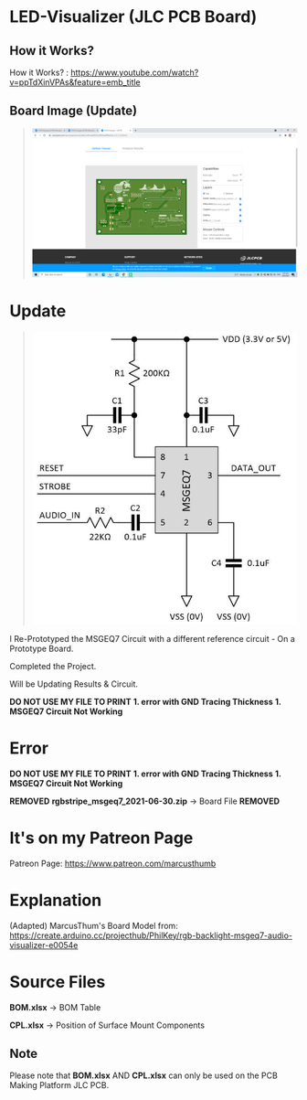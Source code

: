 # LED-Visualizer (JLC PCB Board)

## How it Works?

How it Works? : https://www.youtube.com/watch?v=ppTdXinVPAs&feature=emb_title

## Board Image (Update)

> ![](Board_Image.png)

# Update

> ![](articles-max0419-09-msgeq7-mono-circuit.jpg)

I Re-Prototyped the MSGEQ7 Circuit with a different reference circuit - On a Prototype Board.

Completed the Project.

Will be Updating Results & Circuit.

**DO NOT USE MY FILE TO PRINT**
**1. error with GND Tracing Thickness**
**1. MSGEQ7 Circuit Not Working**

# Error

**DO NOT USE MY FILE TO PRINT**
**1. error with GND Tracing Thickness**
**1. MSGEQ7 Circuit Not Working**

**REMOVED** **rgbstripe_msgeq7_2021-06-30.zip** -> Board File **REMOVED**

# It's on my Patreon Page

Patreon Page: https://www.patreon.com/marcusthumb

# Explanation
(Adapted) MarcusThum's Board Model from: https://create.arduino.cc/projecthub/PhilKey/rgb-backlight-msgeq7-audio-visualizer-e0054e

# Source Files

**BOM.xlsx** -> BOM Table

**CPL.xlsx** -> Position of Surface Mount Components

## Note
Please note that **BOM.xlsx** AND **CPL.xlsx** can only be used on the PCB Making Platform JLC PCB.
